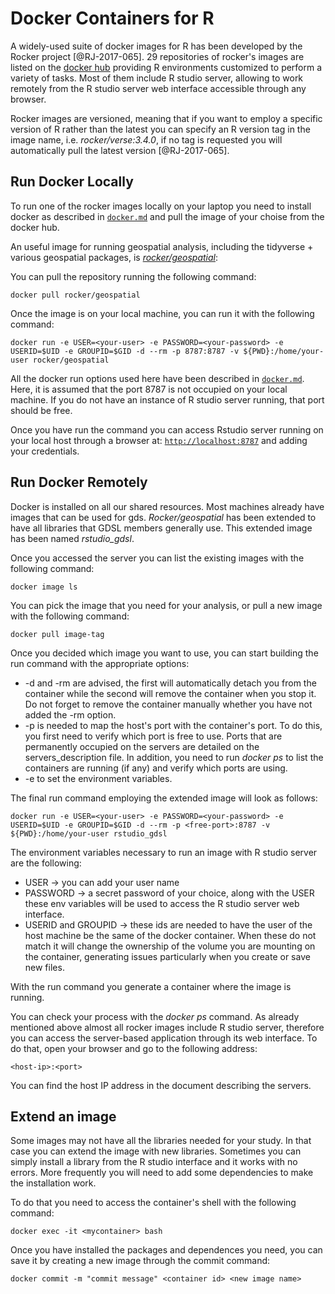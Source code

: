 # Docker Containers for R

A widely-used suite of docker images for R has been developed by the Rocker project [@RJ-2017-065]. 29 repositories of rocker's images are listed on the [docker hub](https://hub.docker.com/u/rocker/) providing R environments customized to perform a variety of tasks. Most of them include R studio server, allowing to work remotely from the R studio server web interface accessible through any browser.

Rocker images are versioned, meaning that if you want to employ a specific version of R rather than the latest you can specify an R version tag in the image name, i.e. *rocker/verse:3.4.0*, if no tag is requested you will automatically pull the latest version [@RJ-2017-065]. 

## Run Docker Locally

To run one of the rocker images locally on your laptop you need to install docker as described in [`docker.md`](06_docker.md) and pull the image of your choise from the docker hub. 

An useful image for running geospatial analysis, including the tidyverse + various geospatial packages, is [*rocker/geospatial*](https://hub.docker.com/r/rocker/geospatial):

 You can pull the repository running the following command:

```shell
docker pull rocker/geospatial
```

Once the image is on your local machine, you can run it with the following command:

```shell
docker run -e USER=<your-user> -e PASSWORD=<your-password> -e USERID=$UID -e GROUPID=$GID -d --rm -p 8787:8787 -v ${PWD}:/home/your-user rocker/geospatial
```
All the docker run options used here have been described in [`docker.md`](06_docker.md). Here, it is assumed that the port 8787 is not occupied on your local machine. If you do not have an instance of R studio server running, that port should be free.

Once you have run the command you can access Rstudio server running on your local host through a browser at: [`http://localhost:8787`](http://localhost:8787) and adding your credentials.

## Run Docker Remotely

Docker is installed on all our shared resources. Most machines already have images that can be used for gds. *Rocker/geospatial* has been extended to have all libraries that GDSL members generally use. This extended image has been named *rstudio_gdsl*.

Once you accessed the server you can list the existing images with the following command:

```shell
docker image ls
```
You can pick the image that you need for your analysis, or pull a new image with the following command:

```shell
docker pull image-tag
```
Once you decided which image you want to use, you can start building the run command with the appropriate options:

* -d and -rm are advised, the first will automatically detach you from the container while the second will remove the container when you stop it. Do not forget to remove the container manually whether you have not added the -rm option.
* -p is needed to map the host's port with the container's port. To do this, you first need to verify which port is free to use. Ports that are permanently occupied on the servers are detailed on the servers_description file. In addition, you need to run *docker ps* to list the containers are running (if any) and verify which ports are using.
* -e to set the environment variables.

The final run command employing the extended image will look as follows:
```shell
docker run -e USER=<your-user> -e PASSWORD=<your-password> -e USERID=$UID -e GROUPID=$GID -d --rm -p <free-port>:8787 -v ${PWD}:/home/your-user rstudio_gdsl
```

The environment variables necessary to run an image with R studio server are the following:
* USER -> you can add your user name
* PASSWORD -> a secret password of your choice, along with the USER these env variables will be used to access the R studio server web interface.
* USERID and GROUPID -> these ids are needed to have the user of the host machine be the same of the docker container. When these do not match it will change the ownership of the volume you are mounting on the container, generating issues particularly when you create or save new files. 

With the run command you generate a container where the image is running. 

You can check your process with the *docker ps* command. As already mentioned above almost all rocker images include R studio server, therefore you can access the server-based application through its web interface. To do that, open your browser and go to the following address:
```shell
<host-ip>:<port>
``` 
You can find the host IP address in the document describing the servers.

## Extend an image

Some images may not have all the libraries needed for your study. In that case you can extend the image with new libraries. Sometimes you can simply install a library from the R studio interface and it works with no errors. More frequently you will need to add some dependencies to make the installation work.

To do that you need to access the container's shell with the following command:

```shell
docker exec -it <mycontainer> bash
```

Once you have installed the packages and dependences you need, you can save it by creating a new image through the commit command:

```shell
docker commit -m "commit message" <container id> <new image name>
```



